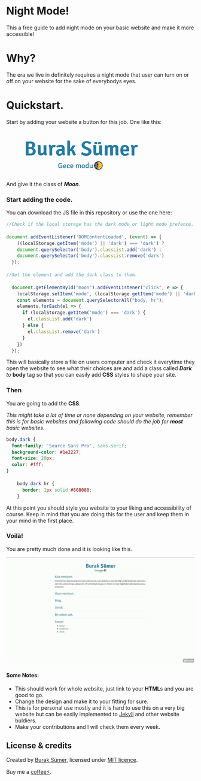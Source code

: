 # Night Mode!
This a free guide to add night mode on your basic website and make it more accessible!

# Why?
The era we live in definitely requires a night mode that user can turn on or off on your website for the sake of everybodys eyes.

# Quickstart.
Start by adding your website a button for this job. One like this: 

![alt text](https://raw.githubusercontent.com/burraksumer/NightMode/master/img/button.png "Button")

And give it the class of ***Moon***.

### Start adding the code. 

You can download the JS file in this repository or use the one here:

```javascript
//Check if the local storage has the dark mode or light mode prefence.

document.addEventListener('DOMContentLoaded', (event) => {
    ((localStorage.getItem('mode') || 'dark') === 'dark') ? 
    document.querySelector('body').classList.add('dark') : 
    document.querySelector('body').classList.remove('dark')
  });

//Get the element and add the dark class to them.

  document.getElementById("moon").addEventListener("click", e => {
    localStorage.setItem('mode', (localStorage.getItem('mode') || 'dark') === 'dark' ? 'light' : 'dark')
    const elements = document.querySelectorAll("body, hr");
    elements.forEach(el => {
      if (localStorage.getItem('mode') === 'dark') {
        el.classList.add('dark') 
      } else {
        el.classList.remove('dark')
      }
    })
  });
```
This will basically store a file on users computer and check it everytime they open the website to see what their choices are and add a class called ***Dark*** *to* **body** tag so that you can easily add **CSS** styles to shape your site.

### Then
You are going to add the **CSS**.

*This might take a lot of time or none depending on your website, remember this is for basic websites and following code should do the job for ***most*** basic websites.*

```css
body.dark {
  font-family: 'Source Sans Pro', sans-serif;
  background-color: #1e2227;
  font-size: 20px;
  color: #fff;
}

    body.dark hr {
      border: 1px solid #808080;
    }
```
At this point you should style you website to your liking and accessibility of course. Keep in mind that you are doing this for the user and keep them in your mind in the first place.

### Voilà!
You are pretty much done and it is looking like this.

![alt text](https://raw.githubusercontent.com/burraksumer/NightMode/master/img/sc.gif "Showcase")

#### Some Notes:
* This should work for whole website, just link to your **HTML**s and you are good to go.
* Change the design and make it to your fitting for sure.
* This is for personal use mostly and it is hard to use this on a very big website but can be easily implemented to [Jekyll](https://jekyllrb.com/) and other website buldiers.
* Make your contributions and I will check them every week.

## License & credits
Created by [Burak Sümer](https://github.com/burraksumer), licensed under [MIT licence](https://github.com/cuddlecheek/night-mode-js/blob/master/LICENSE).

Buy me a [coffee⚡](https://tippin.me/@burraksumer).







